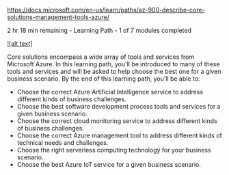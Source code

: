 https://docs.microsoft.com/en-us/learn/paths/az-900-describe-core-solutions-management-tools-azure/

2 hr 18 min remaining - Learning Path - 1 of 7 modules completed


[![alt text]](https://www.microsoft.com/en-us/videoplayer/embed/RE4M6Z1?postJsllMsg=true)

Core solutions encompass a wide array of tools and services from Microsoft Azure. In this learning path, you'll be introduced to many of these tools and services and will be asked to help choose the best one for a given business scenario.
By the end of this learning path, you'll be able to:
* Choose the correct Azure Artificial Intelligence service to address different kinds of business challenges.
* Choose the best software development process tools and services for a given business scenario.
* Choose the correct cloud monitoring service to address different kinds of business challenges.
* Choose the correct Azure management tool to address different kinds of technical needs and challenges.
* Choose the right serverless computing technology for your business scenario.
* Choose the best Azure IoT service for a given business scenario.
